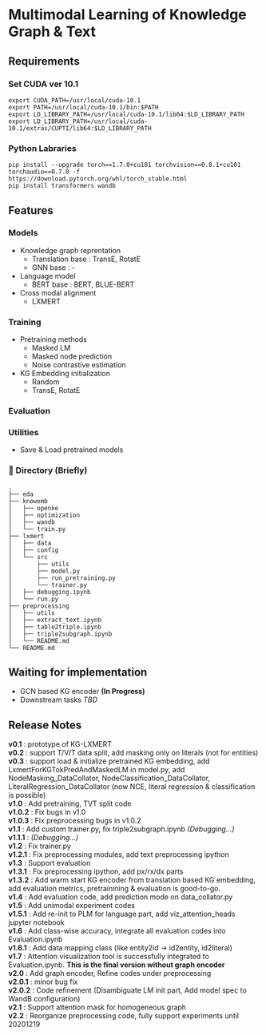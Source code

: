 # Multimodal Learning of Knowledge Graph & Text

## Requirements
### Set CUDA ver 10.1
~~~
export CUDA_PATH=/usr/local/cuda-10.1
export PATH=/usr/local/cuda-10.1/bin:$PATH
export LD_LIBRARY_PATH=/usr/local/cuda-10.1/lib64:$LD_LIBRARY_PATH
export LD_LIBRARY_PATH=/usr/local/cuda-10.1/extras/CUPTI/lib64:$LD_LIBRARY_PATH
~~~

### Python Labraries
~~~
pip install --upgrade torch==1.7.0+cu101 torchvision==0.8.1+cu101 torchaudio==0.7.0 -f https://download.pytorch.org/whl/torch_stable.html
pip install transformers wandb
~~~

## Features

### Models
+ Knowledge graph reprentation
  + Translation base : TransE, RotatE
  + GNN base : -
+ Language model
  + BERT base : BERT, BLUE-BERT
+ Cross modal alignment
  + LXMERT

### Training
+ Pretraining methods
  + Masked LM 
  + Masked node prediction
  + Noise contrastive estimation
+ KG Embedding initialization
  + Random
  + TransE, RotatE

### Evaluation

### Utilities
+ Save & Load pretrained models

### :file_folder: Directory (Briefly)

```
.
├── eda
├── knowemb
│   ├── openke
│   ├── optimization
│   ├── wandb
│   └── train.py
├── lxmert
│   ├── data
│   ├── config
│   └── src
│       ├── utils
│       ├── model.py
│       ├── run_pretraining.py
│       └── trainer.py
│   ├── debugging.ipynb
│   └── run.py
├── preprocessing
│   ├── utils
│   ├── extract_text.ipynb
│   ├── table2triple.ipynb
│   ├── triple2subgraph.ipynb
│   └── README.md
└── README.md
```

## Waiting for implementation
+ GCN based KG encoder __(In Progress)__
+ Downstream tasks _TBD_

## Release Notes
__v0.1__ : prototype of KG-LXMERT\
__v0.2__ : support T/V/T data split, add masking only on literals (not for entities)\
__v0.3__ : support load & initialize pretrained KG embedding, add LxmertForKGTokPredAndMaskedLM in model.py, add NodeMasking_DataCollator, NodeClassification_DataCollator, LiteralRegression_DataCollator (now NCE, literal regression & classification is possible)\
__v1.0__ : Add pretraining, TVT split code\
__v1.0.2__ : Fix bugs in v1.0\
__v1.0.3__ : Fix preprocessing bugs in v1.0.2\
__v1.1__ : Add custom trainer.py, fix triple2subgraph.ipynb _(Debugging...)_\
__v1.1.1__ : _(Debugging...)_\
__v1.2__ : Fix trainer.py\
__v1.2.1__ : Fix preprocessing modules, add text preprocessing ipython\
__v1.3__ : Support evaluation\
__v1.3.1__ : Fix preprocessing ipython, add px/rx/dx parts\
__v1.3.2__ : Add warm start KG encoder from translation based KG embedding, add evaluation metrics, pretrainining & evaluation is good-to-go.\
__v1.4__ : Add evaluation code, add prediction mode on data_collator.py\
__v1.5__ : Add unimodal experiment codes\
__v1.5.1__ : Add re-init to PLM for language part, add viz_attention_heads jupyter notebook\
__v1.6__ : Add class-wise accuracy, integrate all evaluation codes into Evaluation.ipynb\
__v1.6.1__ : Add data mapping class (like entity2id -> id2entity, id2literal)\
__v1.7__ : Attention visualization tool is successfully integrated to Evaluation.ipynb. **This is the final version without graph encoder**\
__v2.0__ : Add graph encoder, Refine codes under preprocessing\
__v2.0.1__ : minor bug fix\
__v2.0.2__ : Code refinement (Disambiguate LM init part, Add model spec to WandB configuration)\
__v2.1__ : Support attention mask for homogeneous graph\
__v2.2__ : Reorganize preprocessing code, fully support experiments until 20201219

